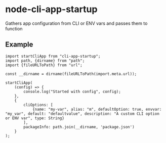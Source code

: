 # node-cli-app-startup
Gathers app configuration from CLI or ENV vars and passes them to function

## Example

```
import startCliApp from "cli-app-startup";
import path, {dirname} from "path";
import {fileURLToPath} from "url";

const __dirname = dirname(fileURLToPath(import.meta.url));

startCliApp(
    (config) => {
        console.log("Started with config", config);
    },
    {
        cliOptions: [
            {name: "my-var", alias: "m", defaultOption: true, envvar: "my_var", default: "defaultvalue", description: "A custom CLI option or ENV var", type: String}
        ],
        packageInfo: path.join(__dirname, 'package.json')
    }
);
```
